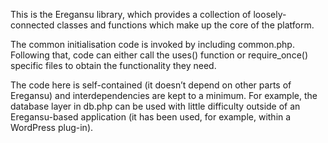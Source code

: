 This is the Eregansu library, which provides a collection of
loosely-connected classes and functions which make up the core of the
platform.

The common initialisation code is invoked by including common.php. Following
that, code can either call the uses() function or require_once() specific
files to obtain the functionality they need.

The code here is self-contained (it doesn’t depend on other parts of Eregansu)
and interdependencies are kept to a minimum. For example, the database layer
in db.php can be used with little difficulty outside of an Eregansu-based
application (it has been used, for example, within a WordPress plug-in).
